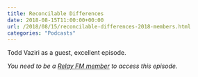 ```yaml
---
title: Reconcilable Differences
date: 2018-08-15T11:00:00+00:00
url: /2018/08/15/reconcilable-differences-2018-members.html
categories: "Podcasts"
---
```


Todd Vaziri as a guest, excellent episode.

*You need to be a [Relay FM member](https://www.relay.fm/membership) to access this episode.*


